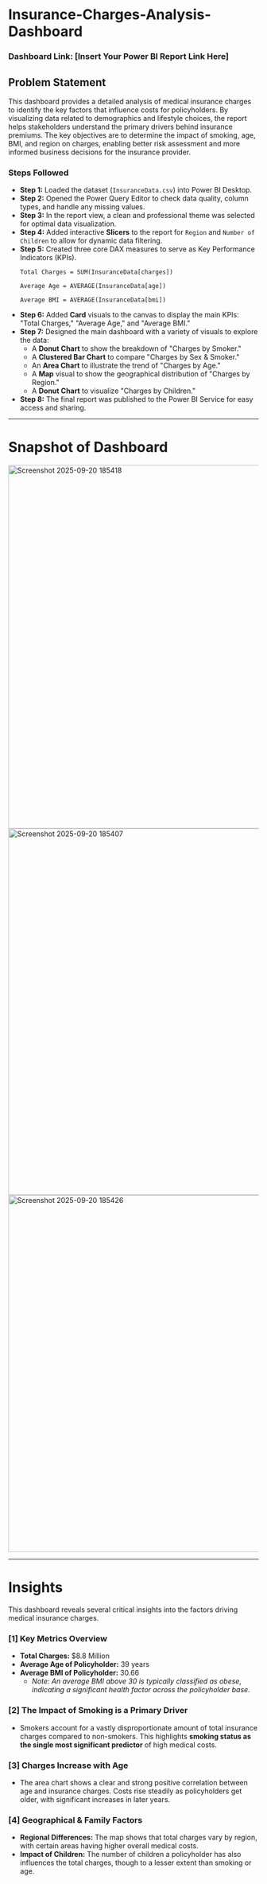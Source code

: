 # Insurance-Charges-Analysis-Dashboard

### Dashboard Link: [Insert Your Power BI Report Link Here]

## Problem Statement

This dashboard provides a detailed analysis of medical insurance charges to identify the key factors that influence costs for policyholders. By visualizing data related to demographics and lifestyle choices, the report helps stakeholders understand the primary drivers behind insurance premiums. The key objectives are to determine the impact of smoking, age, BMI, and region on charges, enabling better risk assessment and more informed business decisions for the insurance provider.

### Steps Followed

-   **Step 1:** Loaded the dataset (`InsuranceData.csv`) into Power BI Desktop.
-   **Step 2:** Opened the Power Query Editor to check data quality, column types, and handle any missing values.
-   **Step 3:** In the report view, a clean and professional theme was selected for optimal data visualization.
-   **Step 4:** Added interactive **Slicers** to the report for `Region` and `Number of Children` to allow for dynamic data filtering.
-   **Step 5:** Created three core DAX measures to serve as Key Performance Indicators (KPIs).
    ```dax
    Total Charges = SUM(InsuranceData[charges])
    ```
    ```dax
    Average Age = AVERAGE(InsuranceData[age])
    ```
    ```dax
    Average BMI = AVERAGE(InsuranceData[bmi])
    ```
-   **Step 6:** Added **Card** visuals to the canvas to display the main KPIs: "Total Charges," "Average Age," and "Average BMI."
-   **Step 7:** Designed the main dashboard with a variety of visuals to explore the data:
    -   A **Donut Chart** to show the breakdown of "Charges by Smoker."
    -   A **Clustered Bar Chart** to compare "Charges by Sex & Smoker."
    -   An **Area Chart** to illustrate the trend of "Charges by Age."
    -   A **Map** visual to show the geographical distribution of "Charges by Region."
    -   A **Donut Chart** to visualize "Charges by Children."
-   **Step 8:** The final report was published to the Power BI Service for easy access and sharing.

---

# Snapshot of Dashboard
<img width="1303" height="731" alt="Screenshot 2025-09-20 185418" src="https://github.com/user-attachments/assets/faa757a1-18c8-406e-baaa-6c4b2d5042e8" />
<img width="1367" height="737" alt="Screenshot 2025-09-20 185407" src="https://github.com/user-attachments/assets/f8297588-a148-4dc5-b2a2-c540e10a9947" />
<img width="1332" height="718" alt="Screenshot 2025-09-20 185426" src="https://github.com/user-attachments/assets/bd4d395f-68a7-43c6-8ac9-4d834706e335" />



---

# Insights

This dashboard reveals several critical insights into the factors driving medical insurance charges.

### [1] Key Metrics Overview

-   **Total Charges:** \$8.8 Million
-   **Average Age of Policyholder:** 39 years
-   **Average BMI of Policyholder:** 30.66
    -   *Note: An average BMI above 30 is typically classified as obese, indicating a significant health factor across the policyholder base.*

### [2] The Impact of Smoking is a Primary Driver

-   Smokers account for a vastly disproportionate amount of total insurance charges compared to non-smokers. This highlights **smoking status as the single most significant predictor** of high medical costs.

### [3] Charges Increase with Age

-   The area chart shows a clear and strong positive correlation between age and insurance charges. Costs rise steadily as policyholders get older, with significant increases in later years.

### [4] Geographical & Family Factors

-   **Regional Differences:** The map shows that total charges vary by region, with certain areas having higher overall medical costs.
-   **Impact of Children:** The number of children a policyholder has also influences the total charges, though to a lesser extent than smoking or age.
